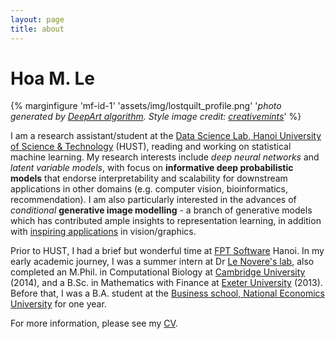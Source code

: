 ```yaml
---
layout: page
title: about
---
```


# Hoa M. Le
{% marginfigure 'mf-id-1' 'assets/img/lostquilt_profile.png' '*photo generated by [DeepArt algorithm](/articles/16/deep-art-fun). Style image credit: [creativemints](https://www.behance.net/gallery/13033419/Selected-Artworks-2013-Oil-Acrylic-Watercolor)*' %}

<p>I am a research assistant/student at the <a href="http://ds.soict.hust.edu.vn">Data Science Lab, Hanoi University of Science & Technology</a> (HUST), reading and working on statistical machine learning. My research interests include <i>deep neural networks</i> and <i>latent variable models</i>, with focus on <strong>informative deep probabilistic models</strong>  that endorse interpretability and scalability for downstream applications in other domains (e.g. computer vision, bioinformatics, recommendation). I am also particularly interested in the advances of <i>conditional</i> <strong>generative image modelling</strong> - a branch of generative models which has contributed ample insights to representation learning, in addition with
    <a href="/articles/17/computers-can-draw">inspiring applications</a> in vision/graphics.
</p>
<p>Prior to HUST, I had a brief but wonderful time at <a href="https://www.fpt-software.com/">FPT Software</a> Hanoi. In my early academic journey, I was a summer intern at Dr <a href="http://lenoverelab.org">Le Novere's lab</a>, also completed an M.Phil. in Computational Biology at <a href="http://www.cam.ac.uk/">Cambridge University</a> (2014), and a B.Sc. in Mathematics  with Finance  at <a href="http://www.exeter.ac.uk/">Exeter University</a> (2013). Before that, I was a B.A. student at the <a href="http://bsneu.edu.vn/?q=en">Business school, National Economics University</a> for one year.
</p>
<p>
    For more information, please see my <a href="https://1drv.ms/b/s!ApOZHae4ogqZ5CB_tZqEZu1dZiQN">CV</a>.
</p>

  